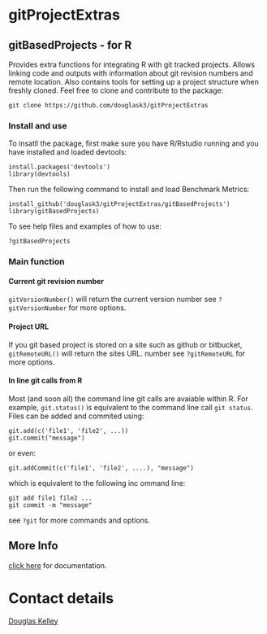 # gitProjectExtras

## gitBasedProjects - for R

Provides extra functions for integrating R with git tracked projects. Allows linking code and outputs with information about git revision numbers and remote location. Also contains tools for setting up a project structure when freshly cloned. Feel free to clone and contribute to the package:

    git clone https://github.com/douglask3/gitProjectExtras


### Install and use

To insatll the package, first make sure you have R/Rstudio running and you have installed and loaded devtools:

    install.packages('devtools')
    library(devtools)

Then run the following command to install and load Benchmark Metrics:

    install_github('douglask3/gitProjectExtras/gitBasedProjects')
    library(gitBasedProjects)

To see help files and examples of how to use:

    ?gitBasedProjects

### Main function

#### Current git revision number

`gitVersionNumber()` will return the current version number see `?gitVersionNumber` for more options.


#### Project URL

If you git based project is stored on a site such as github or bitbucket, `gitRemoteURL()` will return the sites URL. number see `?gitRemoteURL` for more options.

#### In line git calls from R

Most (and soon all) the command line git calls are avaiable within R. For example, `git.status()` is equivalent to the command line call `git status`. Files can be added and commited using:

    git.add(c('file1', 'file2', ...))
    git.commit("message")
    
or even:

    git.addCommit(c('file1', 'file2', ....), "message")
    
which is equivalent to the following inc ommand line:

    git add file1 file2 ...
    git commit -m "message"
    
see `?git` for more commands and options.




## More Info
[click here](http://douglask3.github.io/docs/gitProjectExtras-manual.pdf) for documentation.


# Contact details
[Douglas Kelley](mailto:douglas.i.kelley@gmail.com)

